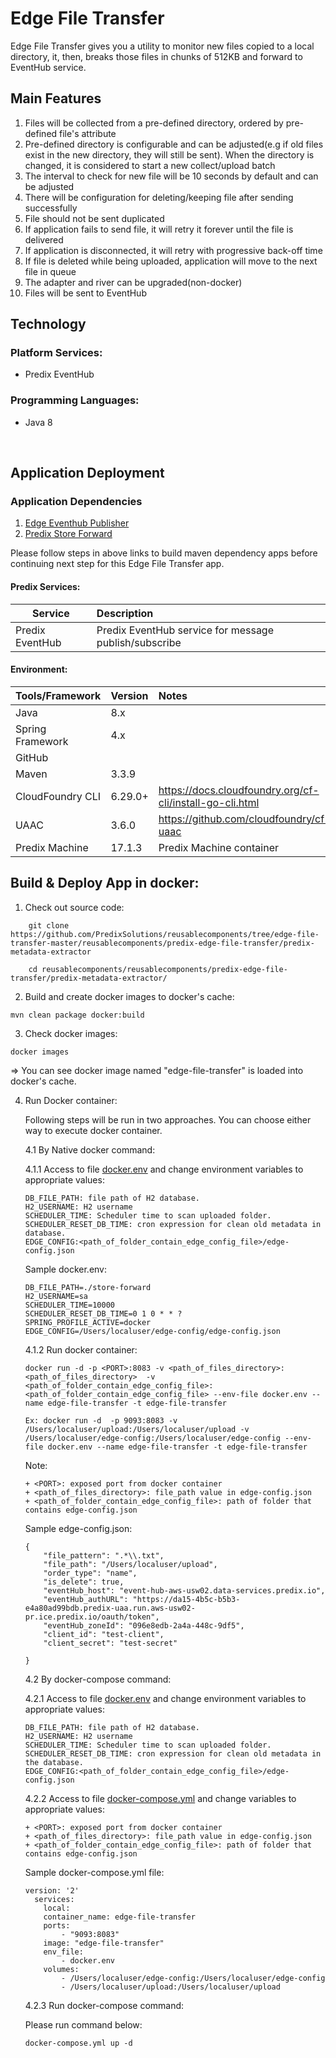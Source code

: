 # Edge File Transfer
Edge File Transfer gives you a utility to monitor new files copied to a local directory, it, then, breaks those files in chunks of 512KB and forward to EventHub service.

## Main Features

1. Files will be collected from a pre-defined directory, ordered by pre-defined file's attribute
2. Pre-defined directory is configurable and can be adjusted(e.g if old files exist in the new directory, they will still be sent).  When the directory is changed, it is considered to start a new collect/upload batch
3. The interval to check for new file will be 10 seconds by default and can be adjusted
4. There will be configuration for deleting/keeping file after sending successfully
5. File should not be sent duplicated
6. If application fails to send file, it will retry it forever until the file is delivered
7. If application is disconnected, it will retry with progressive back-off time
8. If file is deleted while being uploaded, application will move to the next file in queue
9. The adapter and river can be upgraded(non-docker)
10. Files will be sent to EventHub

## Technology

### Platform Services:

- Predix EventHub

### Programming Languages:

- Java 8

<br>

## Application Deployment

### Application Dependencies

1. [Edge Eventhub Publisher](../edge-eventhub-publisher-grpc)
2. [Predix Store Forward](../predix-store-forward)

Please follow steps in above links to build maven dependency apps before continuing next step for this Edge File Transfer app.

#### Predix Services:
|Service |Description |
| ------------- | :----- | 
|Predix EventHub |Predix EventHub service for message publish/subscribe |

#### Environment:
|Tools/Framework | Version | Notes |
| ------------- | :----- | :----- |
| Java |8.x | |
| Spring Framework |4.x | |
| GitHub | | |
| Maven |3.3.9 |  |
| CloudFoundry CLI |6.29.0+ |  https://docs.cloudfoundry.org/cf-cli/install-go-cli.html |
| UAAC |3.6.0 | https://github.com/cloudfoundry/cf-uaac |
| Predix Machine |17.1.3 | Predix Machine container| 

## Build & Deploy App in docker:

1. Check out source code:
```
    git clone https://github.com/PredixSolutions/reusablecomponents/tree/edge-file-transfer-master/reusablecomponents/predix-edge-file-transfer/predix-metadata-extractor

    cd reusablecomponents/reusablecomponents/predix-edge-file-transfer/predix-metadata-extractor/
```
2. Build and create docker images to docker's cache:
```
mvn clean package docker:build
```
3. Check docker images:
```
docker images
```
=> You can see docker image named "edge-file-transfer" is loaded into docker's cache.

4. Run Docker container:

    Following steps will be run in two approaches. You can choose either way to execute docker container.

    4.1 By Native docker command:

    4.1.1 Access to file [docker.env](./docker.env) and change environment variables to appropriate values:


    ```
    DB_FILE_PATH: file path of H2 database.
    H2_USERNAME: H2 username
    SCHEDULER_TIME: Scheduler time to scan uploaded folder.
    SCHEDULER_RESET_DB_TIME: cron expression for clean old metadata in database.
    EDGE_CONFIG:<path_of_folder_contain_edge_config_file>/edge-config.json
    ````

    Sample docker.env:

    ```
    DB_FILE_PATH=./store-forward
    H2_USERNAME=sa
    SCHEDULER_TIME=10000
    SCHEDULER_RESET_DB_TIME=0 1 0 * * ?
    SPRING_PROFILE_ACTIVE=docker
    EDGE_CONFIG=/Users/localuser/edge-config/edge-config.json
    ```

    4.1.2 Run docker container:

    ```
    docker run -d -p <PORT>:8083 -v <path_of_files_directory>:<path_of_files_directory>  -v <path_of_folder_contain_edge_config_file>:<path_of_folder_contain_edge_config_file> --env-file docker.env --name edge-file-transfer -t edge-file-transfer
    ```
    ```
    Ex: docker run -d  -p 9093:8083 -v /Users/localuser/upload:/Users/localuser/upload -v /Users/localuser/edge-config:/Users/localuser/edge-config --env-file docker.env --name edge-file-transfer -t edge-file-transfer
    ```

    Note:
    ```
    + <PORT>: exposed port from docker container
    + <path_of_files_directory>: file_path value in edge-config.json 
    + <path_of_folder_contain_edge_config_file>: path of folder that contains edge-config.json

    ```

    Sample edge-config.json:
    ```
    {
        "file_pattern": ".*\\.txt",
        "file_path": "/Users/localuser/upload",
        "order_type": "name",
        "is_delete": true,
        "eventHub_host": "event-hub-aws-usw02.data-services.predix.io",
        "eventHub_authURL": "https://da15-4b5c-b5b3-e4a80ad99bdb.predix-uaa.run.aws-usw02-pr.ice.predix.io/oauth/token",
        "eventHub_zoneId": "096e8edb-2a4a-448c-9df5",
        "client_id": "test-client",
        "client_secret": "test-secret"

    }
    ```

    4.2 By docker-compose command:

    4.2.1 Access to file [docker.env](./docker.env) and change environment variables to appropriate values:
    ```
    DB_FILE_PATH: file path of H2 database.
    H2_USERNAME: H2 username
    SCHEDULER_TIME: Scheduler time to scan uploaded folder.
    SCHEDULER_RESET_DB_TIME: cron expression for clean old metadata in the database.
    EDGE_CONFIG:<path_of_folder_contain_edge_config_file>/edge-config.json
    ````

    4.2.2 Access to file [docker-compose.yml](./docker-compose.yml) and change  variables to appropriate values:
    
    ```
    + <PORT>: exposed port from docker container
    + <path_of_files_directory>: file_path value in edge-config.json 
    + <path_of_folder_contain_edge_config_file>: path of folder that contains edge-config.json

    ```

    Sample docker-compose.yml file:
    ```
    version: '2'
      services:
        local:
        container_name: edge-file-transfer
        ports:
            - "9093:8083"
        image: "edge-file-transfer"
        env_file:
            - docker.env
        volumes:
            - /Users/localuser/edge-config:/Users/localuser/edge-config
            - /Users/localuser/upload:/Users/localuser/upload

     ```

    4.2.3 Run docker-compose command:

    Please run command below:

    ```
    docker-compose.yml up -d
    ```
